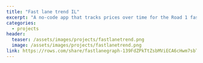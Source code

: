```yaml
---
title: "Fast lane trend IL"
excerpt: "A no-code app that tracks prices over time for the Road 1 fast lane in Israel"
categories:
  - projects
header:
  teaser: /assets/images/projects/fastlanetrend.png
  image: /assets/images/projects/fastlanetrend.png
link: https://rows.com/share/fastlanegraph-139FdZPkTtZsbMViECA6cHwm7sbTIxUGMhjtbBRYlZ16/6d281e9e-efdd-45c2-b413-2457fc5ce6e1#price-chart
---
```

